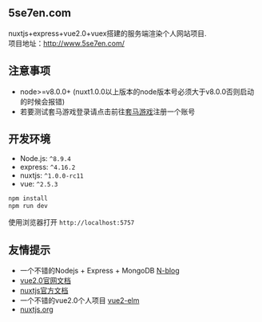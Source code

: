 ## 5se7en.com

nuxtjs+express+vue2.0+vuex搭建的服务端渲染个人网站项目.<br>
项目地址：http://www.5se7en.com/

## 注意事项

- node>=v8.0.0+ (nuxt1.0.0以上版本的node版本号必须大于v8.0.0否则启动的时候会报错)<br>
- 若要测试套马游戏登录请点击前往[套马游戏](https://www.hybjf.com/game/20170925Activity)注册一个账号

## 开发环境

- Node.js: `^8.9.4`
- express: `^4.16.2`
- nuxtjs: `^1.0.0-rc11`
- vue: `^2.5.3`

```bash
npm install
npm run dev
```

使用浏览器打开 `http://localhost:5757`

## 友情提示

- 一个不错的Nodejs + Express + MongoDB [N-blog](https://github.com/nswbmw/N-blog)
- [vue2.0官网文档](https://vuejs.org/)
- [nuxtjs官方文档](https://nuxtjs.org/)
- 一个不错的vue2.0个人项目 [vue2-elm](https://github.com/bailicangdu/vue2-elm)
- [nuxtjs.org](https://github.com/nuxt/nuxtjs.org)
